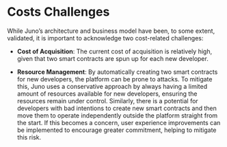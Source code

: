 # Costs Challenges

While Juno’s architecture and business model have been, to some extent, validated, it is important to acknowledge two cost-related challenges:

- **Cost of Acquisition**: The current cost of acquisition is relatively high, given that two smart contracts are spun up for each new developer.

- **Resource Management**: By automatically creating two smart contracts for new developers, the platform can be prone to attacks. To mitigate this, Juno uses a conservative approach by always having a limited amount of resources available for new developers, ensuring the resources remain under control. Similarly, there is a potential for developers with bad intentions to create new smart contracts and then move them to operate independently outside the platform straight from the start. If this becomes a concern, user experience improvements can be implemented to encourage greater commitment, helping to mitigate this risk.

